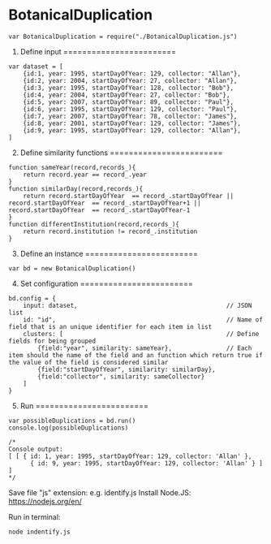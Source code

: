 # BotanicalDuplication

```
var BotanicalDuplication = require("./BotanicalDuplication.js")
```
1. Define input
========================
```
var dataset = [
    {id:1, year: 1995, startDayOfYear: 129, collector: "Allan"},
    {id:2, year: 2004, startDayOfYear: 27, collector: "Allan"},
    {id:3, year: 1995, startDayOfYear: 128, collector: "Bob"},
    {id:4, year: 2004, startDayOfYear: 27, collector: "Bob"},
    {id:5, year: 2007, startDayOfYear: 89, collector: "Paul"},
    {id:6, year: 1995, startDayOfYear: 129, collector: "Paul"},
    {id:7, year: 2007, startDayOfYear: 78, collector: "James"},
    {id:8, year: 2001, startDayOfYear: 129, collector: "James"},
    {id:9, year: 1995, startDayOfYear: 129, collector: "Allan"},
]
```
2. Define similarity functions
========================
```
function sameYear(record,records_){
    return record.year == record_.year
}
function similarDay(record,records_){
    return record.startDayOfYear  == record_.startDayOfYear || record.startDayOfYear  == record_.startDayOfYear+1 || record.startDayOfYear  == record_.startDayOfYear-1
}
function differentInstitution(record,records_){
    return record.institution != record_.institution
}
```
3. Define an instance
========================
```
var bd = new BotanicalDuplication()
```
4. Set configuration
========================
```
bd.config = {
    input: dataset,                                         // JSON list
    id: "id",                                               // Name of field that is an unique identifier for each item in list
    clusters: [                                             // Define fields for being grouped
        {field:"year", similarity: sameYear},               // Each item should the name of the field and an function which return true if the value of the field is considered similar
        {field:"startDayOfYear", similarity: similarDay},
        {field:"collector", similarity: sameCollector}
    ]
}
```
5. Run
========================
```
var possibleDuplications = bd.run()
console.log(possibleDuplications)

/*
Console output:
[ [ { id: 1, year: 1995, startDayOfYear: 129, collector: 'Allan' },
      { id: 9, year: 1995, startDayOfYear: 129, collector: 'Allan' } ] ]
*/
```
Save file "js" extension: e.g. identify.js
Install Node.JS: https://nodejs.org/en/

Run in terminal:

```
node indentify.js
```
